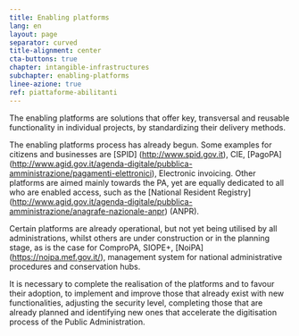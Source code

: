 ```yaml
---
title: Enabling platforms
lang: en
layout: page
separator: curved
title-alignment: center
cta-buttons: true
chapter: intangible-infrastructures
subchapter: enabling-platforms
linee-azione: true
ref: piattaforme-abilitanti
---
```

The enabling platforms are solutions that offer key, transversal and reusable functionality in individual projects, by standardizing their delivery methods.

The enabling platforms process has already begun. Some examples for citizens and businesses are [SPID] (http://www.spid.gov.it), CIE, [PagoPA] (http://www.agid.gov.it/agenda-digitale/pubblica-amministrazione/pagamenti-elettronici), Electronic invoicing. Other platforms are aimed mainly towards the PA, yet are equally dedicated to all who are enabled access, such as the [National Resident Registry] (http://www.agid.gov.it/agenda-digitale/pubblica-amministrazione/anagrafe-nazionale-anpr) (ANPR).

Certain platforms are already operational, but not yet being utilised by all administrations, whilst others are under construction or in the planning stage, as is the case for ComproPA, SIOPE+, [NoiPA] (https://noipa.mef.gov.it/), management system for national administrative procedures and conservation hubs.

It is necessary to complete the realisation of the platforms and to favour their adoption, to implement and improve those that already exist with new functionalities, adjusting the security level, completing those that are already planned and identifying new ones that accelerate the digitisation process of the Public Administration.
